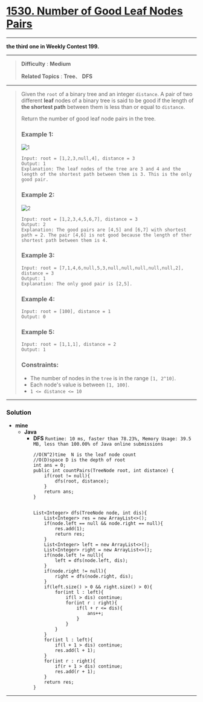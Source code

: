 # [1530. Number of Good Leaf Nodes Pairs](https://leetcode.com/problems/number-of-good-leaf-nodes-pairs/)

---

**the third one in Weekly Contest 199.**

---

> **Difficulty** : **Medium**
>
> **Related Topics** : **Tree**、 **DFS**

---

> Given the `root` of a binary tree and an integer `distance`. A pair of two different **leaf** nodes of a binary tree is said to be good if the length of **the shortest path** between them is less than or equal to `distance`.
>
> Return the number of good leaf node pairs in the tree.
>
>
>
> ### Example 1:
> ![1](https://assets.leetcode.com/uploads/2020/07/09/e1.jpg)
> ```
> Input: root = [1,2,3,null,4], distance = 3
> Output: 1
> Explanation: The leaf nodes of the tree are 3 and 4 and the length of the shortest path between them is 3. This is the only good pair.
> ```
>
> ### Example 2:
> ![2](https://assets.leetcode.com/uploads/2020/07/09/e2.jpg)
> ```
> Input: root = [1,2,3,4,5,6,7], distance = 3
> Output: 2
> Explanation: The good pairs are [4,5] and [6,7] with shortest path = 2. The pair [4,6] is not good because the length of ther shortest path between them is 4.
> ```
>
> ### Example 3:
> ```
> Input: root = [7,1,4,6,null,5,3,null,null,null,null,null,2], distance = 3
> Output: 1
> Explanation: The only good pair is [2,5].
> ```
>
> ### Example 4:
> ```
> Input: root = [100], distance = 1
> Output: 0
> ```
>
> ### Example 5:
> ```
> Input: root = [1,1,1], distance = 2
> Output: 1
> ```
>
> ### Constraints:
> * The number of nodes in the `tree` is in the range `[1, 2^10]`.
> * Each node's value is between `[1, 100]`.
> * `1 <= distance <= 10`

---

### Solution
* **mine**
  * **Java**
    * **DFS** `Runtime: 10 ms, faster than 78.23%, Memory Usage: 39.5 MB, less than 100.00% of Java online submissions`
      ```
      //O(N^2)time  N is the leaf node count
      //O(D)space D is the depth of root
      int ans = 0;
      public int countPairs(TreeNode root, int distance) {
          if(root != null){
              dfs(root, distance);
          }
          return ans;
      }


      List<Integer> dfs(TreeNode node, int dis){
          List<Integer> res = new ArrayList<>();
          if(node.left == null && node.right == null){
              res.add(1);
              return res;
          }
          List<Integer> left = new ArrayList<>();
          List<Integer> right = new ArrayList<>();
          if(node.left != null){
              left = dfs(node.left, dis);
          }
          if(node.right != null){
              right = dfs(node.right, dis);
          }
          if(left.size() > 0 && right.size() > 0){
              for(int l : left){
                  if(l > dis) continue;
                  for(int r : right){
                      if(l + r <= dis){
                          ans++;
                      }
                  }
              }
          }
          for(int l : left){
              if(l + 1 > dis) continue;
              res.add(l + 1);
          }
          for(int r : right){
              if(r + 1 > dis) continue;
              res.add(r + 1);
          }
          return res;
      }
      ```
      
      
---
